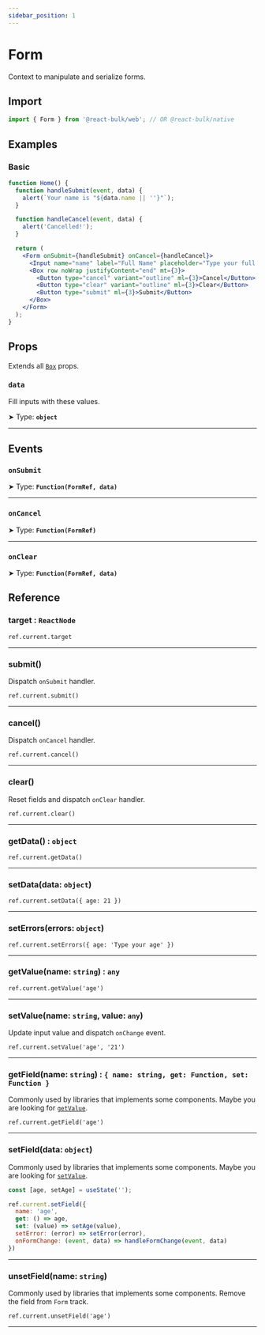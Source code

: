 ```yaml
---
sidebar_position: 1
---
```


# Form

Context to manipulate and serialize forms.

## Import

```jsx
import { Form } from '@react-bulk/web'; // OR @react-bulk/native
```

## Examples

### Basic

```jsx live
function Home() {
  function handleSubmit(event, data) {
    alert(`Your name is "${data.name || ''}"`);
  }

  function handleCancel(event, data) {
    alert('Cancelled!');
  }

  return (
    <Form onSubmit={handleSubmit} onCancel={handleCancel}>
      <Input name="name" label="Full Name" placeholder="Type your full name" />
      <Box row noWrap justifyContent="end" mt={3}>
        <Button type="cancel" variant="outline" ml={3}>Cancel</Button>
        <Button type="clear" variant="outline" ml={3}>Clear</Button>
        <Button type="submit" ml={3}>Submit</Button>
      </Box>
    </Form>
  );
}
```

## Props

Extends all [`Box`](/docs/core/box#props) props.

### **`data`**

Fill inputs with these values.

➤ Type: **`object`** <br/>

---

## Events

### **`onSubmit`**

➤ Type: **`Function(FormRef, data)`** <br/>

---

### **`onCancel`**

➤ Type: **`Function(FormRef)`** <br/>

---

### **`onClear`**

➤ Type: **`Function(FormRef, data)`** <br/>

## Reference

### **target : `ReactNode`**

`ref.current.target`

---

### **submit()**

Dispatch `onSubmit` handler.

`ref.current.submit()`

---

### **cancel()**

Dispatch `onCancel` handler.

`ref.current.cancel()`

---

### **clear()**

Reset fields and dispatch `onClear` handler.

`ref.current.clear()`

---

### **getData() : `object`**

`ref.current.getData()`

---

### **setData(data: `object`)**

`ref.current.setData({ age: 21 })`

---

### **setErrors(errors: `object`)**

`ref.current.setErrors({ age: 'Type your age' })`

---

### **getValue(name: `string`) : `any`**

`ref.current.getValue('age')`

---

### **setValue(name: `string`, value: `any`)**

Update input value and dispatch `onChange` event.

`ref.current.setValue('age', '21')`

---

### **getField(name: `string`) : `{ name: string, get: Function, set: Function }`**

Commonly used by libraries that implements some components. Maybe you are looking for [`getValue`](#getValue).

`ref.current.getField('age')`

---

### **setField(data: `object`)**

Commonly used by libraries that implements some components. Maybe you are looking for [`setValue`](#setValue).

```jsx
const [age, setAge] = useState('');

ref.current.setField({
  name: 'age',
  get: () => age,
  set: (value) => setAge(value),
  setError: (error) => setError(error),
  onFormChange: (event, data) => handleFormChange(event, data)
})
```

---

### **unsetField(name: `string`)**

Commonly used by libraries that implements some components. Remove the field from `Form` track.

`ref.current.unsetField('age')`

---
